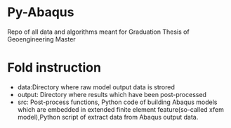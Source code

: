 # Py-Abaqus
Repo of all data and algorithms meant for Graduation Thesis of Geoengineering Master 
# Fold instruction
* data:Directory where raw model output data is strored
* output: Directory where results which have been post-processed 
* src: Post-process functions, Python code of building Abaqus models which are embedded in extended finite element feature(so-called xfem model),Python script of extract data from Abaqus output data. 
